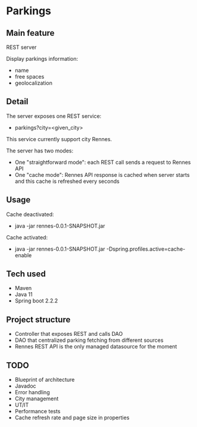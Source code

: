 # Parkings

## Main feature
REST server 

Display parkings information:
- name
- free spaces
- geolocalization

## Detail
The server exposes one REST service:
- parkings?city=<given_city>

This service currently support city Rennes.

The server has two modes:
- One "straightforward mode": each REST call sends a request to Rennes API
- One "cache mode": Rennes API response is cached when server starts and this cache is refreshed every seconds

## Usage
Cache deactivated:
- java -jar rennes-0.0.1-SNAPSHOT.jar

Cache activated:
- java -jar rennes-0.0.1-SNAPSHOT.jar -Dspring.profiles.active=cache-enable

## Tech used
- Maven
- Java 11
- Spring boot 2.2.2

## Project structure
- Controller that exposes REST and calls DAO
- DAO that centralized parking fetching from different sources
- Rennes REST API is the only managed datasource for the moment

## TODO
- Blueprint of architecture
- Javadoc
- Error handling
- City management
- UT/IT
- Performance tests
- Cache refresh rate and page size in properties
